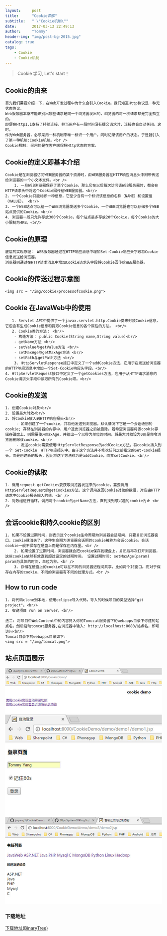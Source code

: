 ```yaml
---
layout:     post
title:      "Cookie详解"
subtitle:   " \"Cookie机制\""
date:       2017-03-13 22:49:13
author:     "Tommy"
header-img: "img/post-bg-2015.jpg"
catalog: true
tags:
    - Cookie
    - Cookie机制
---
```


> Cookie 学习, Let's start！

## Cookie的由来
	首先我们需要介绍一下，在Web开发过程中为什么会引入Cookie。我们知道Http协议是一种无状态协议，
	Web服务器本身不能识别出哪些请求是同一个浏览器发出的，浏览器的每一次请求都是完全孤立的。
	即便在Http1.1支持了持续连接，担当用户有一段时间没有提交请求时，连接也会自动关闭。这时，
	作为Web服务器，必须采用一种机制来唯一标识一个用户，同时记录该用户的状态。于是就引入了第一种机制:Cookie机制。<br />
	Cookie机制: 采用的是在客户端保持Http状态的方案。
## Cookie的定义即基本介绍
	Cookie是在浏览器访问WEB服务器的某个资源时，由WEB服务器在HTTP响应消息头中附带传送给浏览器的一个小文本文件。<br /> 
        1. 一旦WEB浏览器保存了某个Cookie，那么它在以后每次访问该WEB服务器时，都会在HTTP请求头中将这个Cookie回传给WEB服务器。<br/>
	2. 一个Cookie只能标识一种信息，它至少含有一个标识该信息的名称（NAME）和设置值（VALUE）。 <br/>
	3. 一个WEB站点可以给一个WEB浏览器发送多个Cookie，一个WEB浏览器也可以存储多个WEB站点提供的Cookie。<br/>
	4. 浏览器一般只允许存放300个Cookie，每个站点最多存放20个Cookie，每个Cookie的大小限制为4KB。<br/>
	
## Cookie的原理
	底层的实现原理： WEB服务器通过在HTTP响应消息中增加Set-Cookie响应头字段将Cookie信息发送给浏览器，
	浏览器则通过在HTTP请求消息中增加Cookie请求头字段将Cookie回传给WEB服务器。

## Cookie的传送过程示意图 
	<img src = "/img/cookie/processofcookie.png">
	
## Cookie 在JavaWeb中的使用
       1. Servlet API中提供了一个javax.servlet.http.Cookie类来封装Cookie信息，它包含有生成Cookie信息和提取Cookie信息的各个属性的方法。 <br/>
       2. Cookie类的方法： <br/>
        - 构造方法： public Cookie(String name,String value)<br/>
        - getName方法 <br/>
        - setValue与getValue方法 <br/>
        - setMaxAge与getMaxAge方法 <br/>
        - setPath与getPath方法 <br/>
        3. HttpServletResponse接口中定义了一个addCookie方法，它用于在发送给浏览器的HTTP响应消息中增加一个Set-Cookie响应头字段。<br/>
	4. HttpServletRequest接口中定义了一个getCookies方法，它用于从HTTP请求消息的Cookie请求头字段中读取所有的Cookie项。<br/>

## Cookie的发送 
	1. 创建Cookie对象<br/>
	2. 设置最大时效<br/>
	3. 将Cookie放入到HTTP响应报头<br/>
         - 如果创建了一个cookie，并将他发送到浏览器，默认情况下它是一个会话级别的cookie; 存储在浏览器的内存中，用户退出浏览器之后被删除。若希望浏览器将该cookie存储在磁盘上，则需要使用maxAge，并给出一个以秒为单位的时间。将最大时效设为0则是命令浏览器删除该cookie。<br/>
         - 发送cookie需要使用HttpServletResponse的addCookie方法，将cookie插入到一个 Set-Cookie　HTTP响应报头中。由于这个方法并不修改任何之前指定的Set-Cookie报头，而是创建新的报头，因此将这个方法称为是addCookie，而非setCookie。<br/>

## Cookie的读取
	1. 调用request.getCookies要获取浏览器发送来的cookie，需要调用HttpServletRequest的getCookies方法，这个调用返回Cookie对象的数组，对应由HTTP请求中Cookie报头输入的值。<br />
    2. 对数组进行循环，调用每个cookie的getName方法，直到找到感兴趣的cookie为止 <br />

## 会话cookie和持久cookie的区别 
	1. 如果不设置过期时间，则表示这个cookie生命周期为浏览器会话期间，只要关闭浏览器窗口，cookie就消失了。这种生命期为浏览器会话期的cookie被称为会话cookie。会话cookie一般不保存在硬盘上而是保存在内存里。<br />
        2. 如果设置了过期时间，浏览器就会把cookie保存到硬盘上，关闭后再次打开浏览器，这些cookie依然有效直到超过设定的过期时间。 设置过期时间: setMaxAge(param) param为具体的时间，单位为秒。<br />
        3. 存储在硬盘上的cookie可以在不同的浏览器进程间共享，比如两个IE窗口。而对于保存在内存的cookie，不同的浏览器有不同的处理方式。<br />

## How to run code
	1. 将代码clone到本地，使用eclipse导入代码，导入的时候项目的类型选择"git project"。<br/>
	2. 右键项目 run on Server。<br/>
	
	法二: 将项目中WebContent中的内容拷入你的Tomccat服务器下的webapps目录下你建的站点名，然后启动tomcat服务器,在浏览器中输入: http://localhost:8080/站点名，即可访问<br/>
	Tomcat目录下的webapps目录如下:
	<img src = "/img/tomcat.png">

## 站点页面展示
   <img src = "/img/cookie/index.png">
   <img src = "/img/cookie/login.png">
   <img src = "/img/cookie/liulan.png">	

### 下载地址
[下载地址(BinaryTree)](https://github.com/joyang1/CookieDemo)


